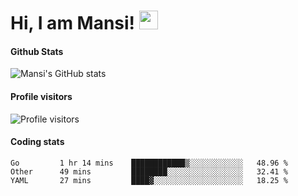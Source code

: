 # Hi, I am Mansi! <img src="https://user-images.githubusercontent.com/1303154/88677602-1635ba80-d120-11ea-84d8-d263ba5fc3c0.gif" width="30px">

#### Github Stats

![Mansi's GitHub stats](https://github-readme-stats.vercel.app/api?username=mansikulkarni96&theme=tokyonight&count_private=true&show_icons=true&hide=contribs)

#### Profile visitors

![Profile visitors](https://visitor-badge.glitch.me/badge?page_id=page.id&left_color=grey&right_color=blue)

#### Coding stats

<!--START_SECTION:waka-->
```text
Go         1 hr 14 mins    ████████████▒░░░░░░░░░░░░   48.96 % 
Other      49 mins         ████████░░░░░░░░░░░░░░░░░   32.41 % 
YAML       27 mins         ████▓░░░░░░░░░░░░░░░░░░░░   18.25 % 
```
<!--END_SECTION:waka-->
